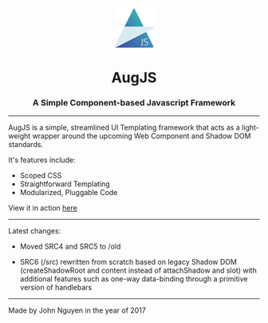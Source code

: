 <center><img src="img/AugLogo.png" width="80"/>

# AugJS

### A Simple Component-based Javascript Framework

</center>

---

AugJS is a simple, streamlined UI Templating framework that acts as a light-weight wrapper around the upcoming Web Component and Shadow DOM standards.

It's features include:

- Scoped CSS
- Straightforward Templating
- Modularized, Pluggable Code

View it in action [here](https://tehjawn.github.io/AugJS/src/)

---

Latest changes:

- Moved SRC4 and SRC5 to /old

- SRC6 (/src) rewritten from scratch based on legacy Shadow DOM (createShadowRoot and content instead of attachShadow and slot) with additional features such as one-way data-binding through a primitive version of handlebars

---

Made by John Nguyen in the year of 2017
